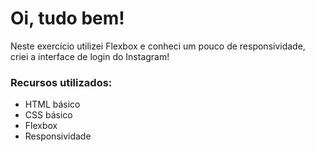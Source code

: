 # Oi, tudo bem!

Neste exercício utilizei Flexbox e conheci um pouco de responsividade, criei a interface de login do Instagram! 

### Recursos utilizados:

* HTML básico
* CSS básico
* Flexbox
* Responsividade
